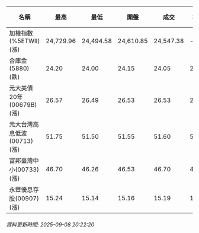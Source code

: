 | 名稱 | 最高 | 最低 | 開盤 | 成交 | 均價 | 成交金額(億) | 昨收 | 漲跌幅 | 漲跌 | 總量 | 昨量 | 振幅 |
| -------- | -------- | -------- | -------- |-------- | -------- | -------- |-------- |-------- |-------- | -------- | -------- |-------- |
|加權指數(%5ETWII) (漲)|24,729.96|24,494.58|24,610.85|24,547.38|-|4,342.76|24,494.58|0.22%|52.80|7,712,604|0|0.96%|
|合庫金(5880) (跌)|24.20|24.00|24.15|24.05|24.08|1.29|24.20|0.62%|0.15|5,341|6,178|0.83%|
|元大美債20年(00679B) (漲)|26.57|26.49|26.53|26.53|26.52|9.34|26.32|0.80%|0.21|35,223|37,428|0.30%|
|元大台灣高息低波(00713) (漲)|51.75|51.50|51.55|51.60|51.60|8.16|51.50|0.19%|0.10|15,817|8,092|0.49%|
|富邦臺灣中小(00733) (漲)|46.70|46.26|46.53|46.70|46.49|0.639|46.19|1.10%|0.51|1,375|1,242|0.95%|
|永豐優息存股(00907) (漲)|15.24|15.14|15.16|15.19|15.18|0.139|15.16|0.20%|0.03|916|576|0.66%|
###### 資料更新時間: 2025-09-08 20:22:20